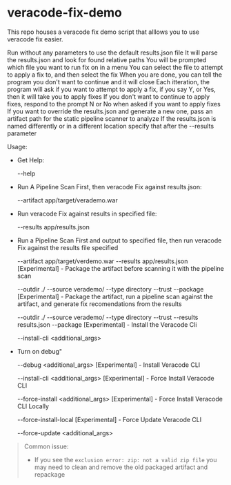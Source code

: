 # veracode-fix-demo

This repo houses a veracode fix demo script that alllows you to use veracode fix easier.


Run without any parameters to use the default results.json file
It will parse the results.json and look for found relative paths
You will be prompted which file you want to run fix on in a menu
You can select the file to attempt to apply a fix to, and then select the fix
When you are done, you can tell the program you don't want to continue and it will close
Each itteration, the program will ask if you want to attempt to apply a fix, if you say Y, or Yes, then it will take you to apply fixes
If you don't want to continue to apply fixes, respond to the prompt N or No when asked if you want to apply fixes
If you want to override the results.json and generate a new one, pass an artifact path for the static pipeline scanner to analyze
If the results.json is named differently or in a different location specify that after the --results parameter

Usage:
- Get Help:
  
  --help
- Run A Pipeline Scan First, then veracode Fix against results.json:

  --artifact app/target/verademo.war
- Run veracode Fix against results in specified file:

  --results app/results.json
- Run a Pipeline Scan First and output to specified file, then run veracode Fix against the results file specified

  --artifact app/target/verdemo.war --results app/results.json
[Experimental] - Package the artifact before scanning it with the pipeline scan

  --outdir ./ --source verademo/ --type directory --trust --package
[Experimental] - Package the artifact, run a pipeline scan against the artifact, and generate fix recomendations from the results

  --outdir ./ --source verademo/ --type directory --trust --results results.json --package
[Experimental] - Install the Veracode Cli

  --install-cli <additional_args>
- Turn on debug"

  --debug <additional_args>
[Experimental] - Install Veracode CLI

  --install-cli <additional_args>
[Experimental] - Force Install Veracode CLI

  --force-install <additional_args>
[Experimental] - Force Install Veracode CLI Locally

  --force-install-local 
[Experimental] - Force Update Veracode CLI 

  --force-update <additional_args>

> Common issue:
>  - If you see the `exclusion error: zip: not a valid zip file` you may need to clean and remove the old packaged artifact and repackage
